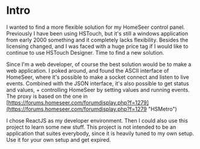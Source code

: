# Intro #
I wanted to find a more flexible solution for my HomeSeer control panel. Previously I have been using HSTouch, but it's still a windows application from early 2000 something and it completely lacks flexibility. Besides the licensing changed, and I was faced with a huge price tag if I would like to continue to use HSTouch Designer. Time to find a new solution.

Since I'm a web developer, of course the best solution would be to make a web application. I poked around, and found the ASCII interface of HomeSeer, where it's possible to make a socket connect and listen to live events. Combined with the JSON interface, it's also possible to get status and values, + controlling HomeSeer by setting values and running events. The proxy is based on the one in [https://forums.homeseer.com/forumdisplay.php?f=1279](https://forums.homeseer.com/forumdisplay.php?f=1279 "HSMetro") 

I chose ReactJS as my developer environment. Then I could also use this project to learn some new stuff. This project is not intended to be an application that suites everybody, since it is heavily tuned to my own setup. Use it for your own setup and get expired.
